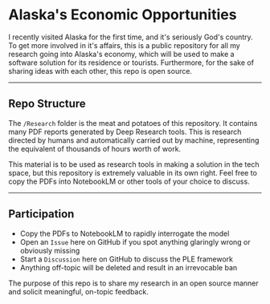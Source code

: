 # Alaska's Economic Opportunities

I recently visited Alaska for the first time, and it's seriously God's country. To get more involved in it's affairs, this is a public repository for all my research going into Alaska's economy, which will be used to make a software solution for its residence or tourists. Furthermore, for the sake of sharing ideas with each other, this repo is open source.

---

## Repo Structure

The `/Research` folder is the meat and potatoes of this repository. It contains many PDF reports generated by Deep Research tools. This is research directed by humans and automatically carried out by machine, representing the equivalent of thousands of hours worth of work.

This material is to be used as research tools in making a solution in the tech space, but this repository is extremely valuable in its own right. Feel free to copy the PDFs into NotebookLM or other tools of your choice to discuss.

---

## Participation

- Copy the PDFs to NotebookLM to rapidly interrogate the model
- Open an `Issue` here on GitHub if you spot anything glaringly wrong or obviously missing
- Start a `Discussion` here on GitHub to discuss the PLE framework
- Anything off-topic will be deleted and result in an irrevocable ban

The purpose of this repo is to share my research in an open source manner and solicit meaningful, on-topic feedback.
